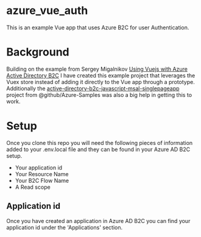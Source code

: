 # azure_vue_auth
This is an example Vue app that uses Azure B2C for user Authentication.

# Background
Building on the example from Sergey Migalnikov [Using Vuejs with Azure Active Directory B2C](https://www.sergeydotnet.com/vuejs-with-azure-ad-b2c/) I have created this example project that leverages the Vuex store instead of adding it directly to the Vue app through a prototype.  Additionally the [active-directory-b2c-javascript-msal-singlepageapp](https://github.com/Azure-Samples/active-directory-b2c-javascript-msal-singlepageapp/blob/master/index.html) project from @github/Azure-Samples was also a big help in getting this to work.

# Setup
Once you clone this repo you will need the following pieces of information added to your .env.local file and they can be found in your Azure AD B2C setup.
- Your application id
- Your Resource Name
- Your B2C Flow Name
- A Read scope

## Application id
Once you have created an application in Azure AD B2C you can find your application id under the 'Applications' section.

[](docs/apiexample.png)
